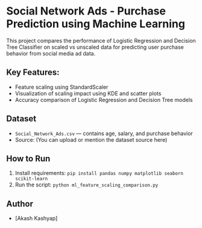 
# Social Network Ads - Purchase Prediction using Machine Learning

This project compares the performance of Logistic Regression and Decision Tree Classifier on scaled vs unscaled data for predicting user purchase behavior from social media ad data.

## Key Features:
- Feature scaling using StandardScaler
- Visualization of scaling impact using KDE and scatter plots
- Accuracy comparison of Logistic Regression and Decision Tree models

## Dataset
- `Social_Network_Ads.csv` — contains age, salary, and purchase behavior
- Source: (You can upload or mention the dataset source here)

## How to Run
1. Install requirements: `pip install pandas numpy matplotlib seaborn scikit-learn`
2. Run the script: `python ml_feature_scaling_comparison.py`

## Author
- [Akash Kashyap]
